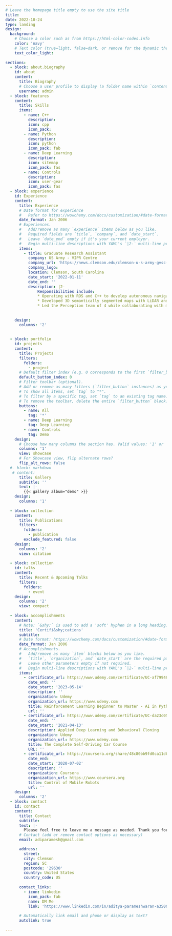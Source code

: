 ```yaml
---
# Leave the homepage title empty to use the site title
title:
date: 2022-10-24
type: landing
design:
  background:
    # Choose a color such as from https://html-color-codes.info
    color: 'navy'
    # Text color (true=light, false=dark, or remove for the dynamic theme color). 
    text_color_light: 
    
sections:
  - block: about.biography
    id: about
    content:
      title: Biography
      # Choose a user profile to display (a folder name within `content/authors/`)
      username: admin
  - block: features
    content:
      title: Skills
      items:
        - name: C++
          description:
          icon: cpp
          icon_pack: 
        - name: Python
          description:
          icon: python
          icon_pack: fab
        - name: Deep Learning
          description:
          icon: sitemap
          icon_pack: fas
        - name: Controls
          description:
          icon: user-gear
          icon_pack: fas
  - block: experience
    id: Experience
    content:
      title: Experience
      # Date format for experience
      #   Refer to https://wowchemy.com/docs/customization/#date-format
      date_format: Jan 2006
      # Experiences.
      #   Add/remove as many `experience` items below as you like.
      #   Required fields are `title`, `company`, and `date_start`.
      #   Leave `date_end` empty if it's your current employer.
      #   Begin multi-line descriptions with YAML's `|2-` multi-line prefix.
      items:
        - title: Graduate Research Assistant
          company: US Army - VIPR Centre
          company_url: 'https://news.clemson.edu/clemson-u-s-army-gvsc-expand-research-partnership-for-next-generation-autonomous-vehicles/'
          company_logo: 
          location: Clemson, South Carolina
          date_start: '2022-01-11'
          date_end: ''
          description: |2-
              Responsibilities include:
              * Operating with ROS and C++ to develop autonomous navigation algorithms for off-road ground robots.
              * Developed 3D semantically segmented maps with LiDAR and camera sensor data using Python and PyTorch.
              * Led the Perception team of 4 while collaborating with multiple research teams to accomplish project objectives.
                
    
    design:
      columns: '2'
  
  
  - block: portfolio
    id: projects
    content:
      title: Projects
      filters:
        folders:
          - project
      # Default filter index (e.g. 0 corresponds to the first `filter_button` instance below).
      default_button_index: 0
      # Filter toolbar (optional).
      # Add or remove as many filters (`filter_button` instances) as you like.
      # To show all items, set `tag` to "*".
      # To filter by a specific tag, set `tag` to an existing tag name.
      # To remove the toolbar, delete the entire `filter_button` block.
      buttons:
        - name: All
          tag: '*'
        - name: Deep Learning
          tag: Deep Learning
        - name: Controls
          tag: Demo
    design:
      # Choose how many columns the section has. Valid values: '1' or '2'.
      columns: '1'
      view: showcase
      # For Showcase view, flip alternate rows?
      flip_alt_rows: false
  #- block: markdown
   # content:
      title: Gallery
      subtitle: ''
      text: |-
        {{< gallery album="demo" >}}
    design:
      columns: '1'
 
  - block: collection
    content:
      title: Publications
      filters:
        folders:
          - publication
        exclude_featured: false
    design:
      columns: '2'
      view: citation
    
  - block: collection
    id: talks
    content:
      title: Recent & Upcoming Talks
      filters:
        folders:
          - event
    design:
      columns: '2'
      view: compact
 
  - block: accomplishments
    content:
      # Note: `&shy;` is used to add a 'soft' hyphen in a long heading.
      title: 'Certifi&shy;cations'
      subtitle:
      # Date format: https://wowchemy.com/docs/customization/#date-format
      date_format: Jan 2006
      # Accomplishments.
      #   Add/remove as many `item` blocks below as you like.
      #   `title`, `organization`, and `date_start` are the required parameters.
      #   Leave other parameters empty if not required.
      #   Begin multi-line descriptions with YAML's `|2-` multi-line prefix.
      items:
        - certificate_url: https://www.udemy.com/certificate/UC-af799482-98ab-4afb-a0ff-09f07821cfcb/
          date_end: ''
          date_start: '2023-05-14'
          description: ''
          organization: Udemy
          organization_url: https://www.udemy.com
          title: Reinforcement Learning Beginner to Master - AI in Python
          url: ''
        - certificate_url: https://www.udemy.com/certificate/UC-da23c056-f8ac-42d7-a443-7358b4351a37/
          date_end: ''
          date_start: '2021-04-13'
          description: Applied Deep Learning and Behavioral Cloning
          organization: Udemy
          organization_url: https://www.udemy.com
          title: The Complete Self-Driving Car Course
          URL: ''
        - certificate_url: https://coursera.org/share/48c80bb9fd0ca11db7c3b3d7da090c1c
          date_end: 
          date_start: '2020-07-02'
          description: ''
          organization: Coursera
          organization_url: https://www.coursera.org
          title: Control of Mobile Robots
          url: ''
    design:
      columns: '2'  
  - block: contact
    id: contact
    content:
      title: Contact
      subtitle:
      text: |-
        Please feel free to leave me a message as needed. Thank you for visiting my website.
      # Contact (add or remove contact options as necessary)
      email: adiparamesh@gmail.com

      address:
        street: 
        city: Clemson
        region: SC
        postcode: '29630'
        country: United States
        country_code: US
      
      contact_links:
        - icon: linkedin
          icon_pack: fab
          name: DM Me
          link: 'https://www.linkedin.com/in/aditya-parameshwaran-a3500728a/'
        
      # Automatically link email and phone or display as text?
      autolink: true
      
---
```

